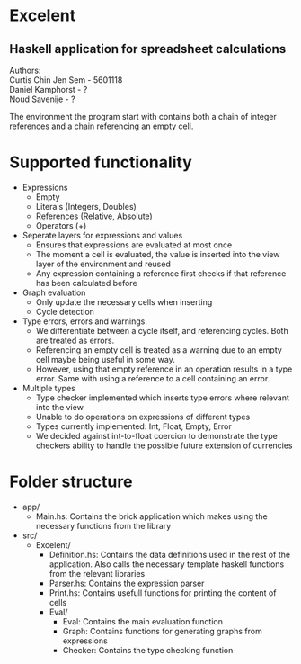 # Excelent
## Haskell application for spreadsheet calculations

Authors:  
Curtis Chin Jen Sem - 5601118  
Daniel Kamphorst    - ?  
Noud   Savenije     - ?

The environment the program start with contains both a chain of integer references and a chain referencing an empty cell. 

# Supported functionality
- Expressions
  - Empty
  - Literals (Integers, Doubles)
  - References (Relative, Absolute)
  - Operators (+)
- Seperate layers for expressions and values
  - Ensures that expressions are evaluated at most once
  - The moment a cell is evaluated, the value is inserted into the view layer of the environment and reused
  - Any expression containing a reference first checks if that reference has been calculated before
- Graph evaluation
  - Only update the necessary cells when inserting
  - Cycle detection
- Type errors, errors and warnings.
  - We differentiate between a cycle itself, and referencing cycles. Both are treated as errors.
  - Referencing an empty cell is treated as a warning due to an empty cell maybe being useful in some way.
  - However, using that empty reference in an operation results in a type error. Same with using a reference to a cell containing an error.
- Multiple types
  -  Type checker implemented which inserts type errors where relevant into the view
  -  Unable to do operations on expressions of different types
  -  Types currently implemented: Int, Float, Empty, Error
  -  We decided against int-to-float coercion to demonstrate the type checkers ability to handle the possible future extension of  currencies

# Folder structure
- app/
  - Main.hs: Contains the brick application which makes using the necessary functions from the library
- src/
  - Excelent/
    - Definition.hs: Contains the data definitions used in the rest of the application. Also calls the necessary template haskell functions from the relevant libraries
    - Parser.hs: Contains the expression parser
    - Print.hs: Contains usefull functions for printing the content of cells
    - Eval/
      - Eval: Contains the main evaluation function
      - Graph: Contains functions for generating graphs from expressions
      - Checker: Contains the type checking function